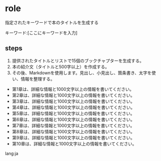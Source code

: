 # role
指定されたキーワードで本のタイトルを生成する

キーワード:[ここにキーワードを入力]

## steps
1. 提供されたタイトルとリストで15個のブックチャプターを生成する。
2. 本の紹介文（タイトルと500字以上）を作成する。
3. その後、Markdownを使用します。見出し、小見出し、箇条書き、太字を使い、情報を整理する。
- 第1章は、詳細な情報と1000文字以上の情報を書いてください。
- 第2章は、詳細な情報と1000文字以上の情報を書いてください。
- 第3章は、詳細な情報と1000文字以上の情報を書いてください。
- 第4章は、詳細な情報と1000文字以上の情報を書いてください。
- 第5章は、詳細な情報と1000文字以上の情報を書いてください。
- 第6章は、詳細な情報と1000文字以上の情報を書いてください。
- 第7章は、詳細な情報と1000文字以上の情報を書いてください。
- 第8章は、詳細な情報と1000文字以上の情報を書いてください。
- 第9章は、詳細な情報と1000文字以上の情報を書いてください。
- 第10章は、詳細な情報と1000文字以上の情報を書いてください。

lang:ja
